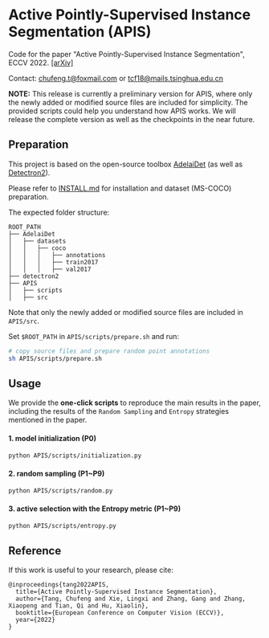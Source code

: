 # Active Pointly-Supervised Instance Segmentation (APIS)

Code for the paper "Active Pointly-Supervised Instance Segmentation", ECCV 2022. [[arXiv]](https://arxiv.org/abs/2207.11493)

Contact: chufeng.t@foxmail.com or tcf18@mails.tsinghua.edu.cn

**NOTE:** This release is currently a preliminary version for APIS, where only the newly added or modified source files are included for simplicity. The provided scripts could help you understand how APIS works. We will release the complete version as well as the checkpoints in the near future.

## Preparation

This project is based on the open-source toolbox [AdelaiDet](https://github.com/aim-uofa/AdelaiDet) (as well as [Detectron2](https://github.com/facebookresearch/detectron2)).

Please refer to [INSTALL.md](https://github.com/aim-uofa/AdelaiDet/blob/master/README.md) for installation and dataset (MS-COCO) preparation.

The expected folder structure:

```text
ROOT_PATH
├── AdelaiDet
│   ├── datasets
│   │   ├── coco
│   │   │   ├── annotations
│   │   │   ├── train2017
│   │   │   ├── val2017
├── detectron2
├── APIS
│   ├── scripts
│   ├── src
```

Note that only the newly added or modified source files are included in `APIS/src`.

Set `$ROOT_PATH`  in `APIS/scripts/prepare.sh` and run:

```bash
# copy source files and prepare random point annotations
sh APIS/scripts/prepare.sh
```

## Usage

We provide the **one-click scripts** to reproduce the main results in the paper, including the results of the `Random Sampling` and `Entropy` strategies mentioned in the paper.

#### 1. model initialization (P0)

```bash
python APIS/scripts/initialization.py
```

#### 2. random sampling (P1~P9)

```bash
python APIS/scripts/random.py
```

#### 3. active selection with the Entropy metric (P1~P9)

```bash
python APIS/scripts/entropy.py
```


## Reference

If this work is useful to your research, please cite:

```
@inproceedings{tang2022APIS,
  title={Active Pointly-Supervised Instance Segmentation},
  author={Tang, Chufeng and Xie, Lingxi and Zhang, Gang and Zhang, Xiaopeng and Tian, Qi and Hu, Xiaolin},
  booktitle={European Conference on Computer Vision (ECCV)},
  year={2022}
}
```

